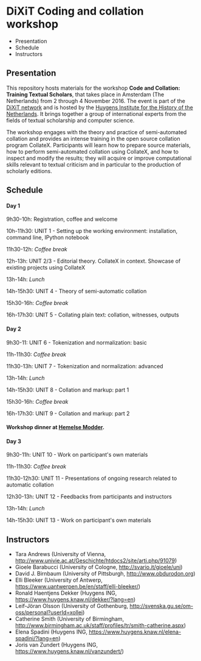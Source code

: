 # DiXiT Coding and collation workshop

- Presentation
- Schedule
- Instructors

## Presentation
This repository hosts materials for the workshop **Code and Collation: Training Textual Scholars**, that takes place in Amsterdam (The Netherlands) from 2 through 4 November 2016. The event is part of the [DiXiT network](http://dixit.uni-koeln.de/) and is hosted by the [Huygens Institute for the History of the Netherlands](https://www.huygens.knaw.nl/?lang=en). It brings together a group of international experts from the fields of textual scholarship and computer science.

The workshop engages with the theory and practice of semi-automated collation and provides an intense training in the open source collation program CollateX. Participants will learn how to prepare source materials, how to perform semi-automated collation using CollateX, and how to inspect and modify the results; they will acquire or improve computational skills relevant to textual criticism and in particular to the production of scholarly editions.

## Schedule
#### Day 1
9h30-10h:	Registration, coffee and welcome

10h-11h30:	UNIT 1 - Setting up the working environment: installation, command line, IPython notebook

11h30-12h:	*Coffee break*

12h-13h:	UNIT 2/3 - Editorial theory. CollateX in context. Showcase of existing projects using CollateX

13h-14h:	*Lunch*

14h-15h30:	UNIT 4 - Theory of semi-automatic collation

15h30-16h:	*Coffee break*

16h-17h30:	UNIT 5 - Collating plain text: collation, witnesses, outputs

#### Day 2
9h30-11:	UNIT 6 - Tokenization and normalization: basic

11h-11h30:	*Coffee break*

11h30-13h:	UNIT 7 - Tokenization and normalization: advanced

13h-14h:	*Lunch*

14h-15h30:	UNIT 8 - Collation and markup: part 1

15h30-16h:	*Coffee break*

16h-17h30:	UNIT 9 - Collation and markup: part 2

#### Workshop dinner at [Hemelse Modder](http://hemelsemodder.nl/).

#### Day 3
9h30-11h:	UNIT 10 - Work on participant's own materials

11h-11h30:	*Coffee break*

11h30-12h30:	UNIT 11 - Presentations of ongoing research related to automatic collation	

12h30-13h:	UNIT 12 - Feedbacks from participants and instructors

13h-14h:	*Lunch*

14h-15h30:	UNIT 13 - Work on participant's own materials

## Instructors
- Tara Andrews (University of Vienna, http://www.univie.ac.at/Geschichte/htdocs2/site/arti.php/91079)
- Gioele Barabucci (University of Cologne, http://svario.it/gioele/uni)
- David J. Birnbaum (University of Pittsburgh, http://www.obdurodon.org)
- Elli Bleeker (University of Antwerp, https://www.uantwerpen.be/en/staff/elli-bleeker/)
- Ronald Haentjens Dekker (Huygens ING, https://www.huygens.knaw.nl/dekker/?lang=en)
- Leif-Jöran Olsson (University of Gothenburg, http://svenska.gu.se/om-oss/personal?userId=xollei)
- Catherine Smith (University of Birmingham, http://www.birmingham.ac.uk/staff/profiles/tr/smith-catherine.aspx)
- Elena Spadini (Huygens ING, https://www.huygens.knaw.nl/elena-spadini/?lang=en)
- Joris van Zundert (Huygens ING, https://www.huygens.knaw.nl/vanzundert/)






